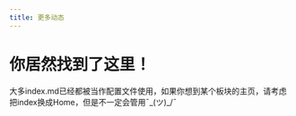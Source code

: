 ```yaml
---
title: 更多动态
---
```


# 你居然找到了这里！

大多index.md已经都被当作配置文件使用，如果你想到某个板块的主页，请考虑把index换成Home，但是不一定会管用¯\_(ツ)_/¯